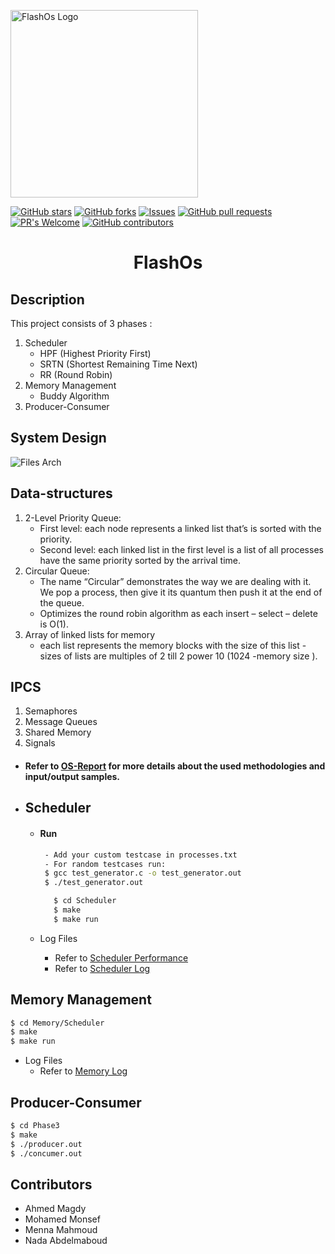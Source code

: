 

<p >
<a><img  src="https://i.ibb.co/zGfHG79/kisspng-flash-wally-west-logo-the-cw-television-network-su-5b39a5e2d06500-8939138315305046748536.png" align="center" alt="FlashOs Logo" Width="300px" height="300px"/></a>

[![GitHub stars](https://img.shields.io/github/stars/badges/shields.svg?style=social&label=Stars&style=plastic)](https://github.com/MohmedMonsef/FlashOS/stargazers) [![GitHub forks](https://img.shields.io/github/forks/badges/shields.svg?style=social&label=Fork&style=plastic)](https://github.com/MohmedMonsef/FlashOS/network) [![Issues](https://img.shields.io/github/issues-raw/tterb/PlayMusic.svg?maxAge=25000)](https://github.com/MohmedMonsef/FlashOS/issues) [![GitHub pull requests](https://img.shields.io/github/issues-pr/cdnjs/cdnjs.svg?style=flat)](https://github.com/MohmedMonsef/FlashOS/pulls) [![PR's Welcome](https://img.shields.io/badge/PRs-welcome-brightgreen.svg?style=flat)](http://makeapullrequest.com) [![GitHub contributors](https://img.shields.io/github/contributors/cdnjs/cdnjs.svg?style=flat)](https://github.com/MohmedMonsef/FlashOS/graphs/contributors)
<h1 align="center">FlashOs</h1>
</p>

## Description
This project consists of 3 phases : 
1. Scheduler
	*	HPF (Highest Priority First)
	*	SRTN (Shortest Remaining Time Next)
	*	RR (Round Robin)
2. Memory Management
	*	Buddy Algorithm
4. Producer-Consumer 

## System Design
![Files Arch](https://i.ibb.co/HH13hrJ/Screenshot-from-2021-01-22-05-36-10.png)

## Data-structures
1. 2-Level Priority Queue:
	- First level: each node represents a linked list that’s is sorted with the priority.
	- Second level: each linked list in the first level is a list of all processes have the same priority sorted by the arrival time.
2. Circular Queue:
	*	The name “Circular” demonstrates the way we are dealing with it. We pop a process, then give it its quantum then push it at the end of the queue.
	* Optimizes the round robin algorithm as each insert – select – delete is O(1).
3. Array of linked lists for memory 
	*	each list represents the memory blocks with the size of this list - sizes of lists are multiples of 2 till 2 power 10 (1024 -memory size ).

## IPCS
1. Semaphores
2. Message Queues
3. Shared Memory
4. Signals

* #### Refer to [OS-Report](OS-Report.pdf) for more details about the used methodologies and input/output samples.
- ## Scheduler

     * ####  Run
     
	      ```bash
	       - Add your custom testcase in processes.txt
	       - For random testcases run:
	       $ gcc test_generator.c -o test_generator.out
	       $ ./test_generator.out
      	```
      
     	```bash
		   $ cd Scheduler
      	   $ make
      	   $ make run
      	```
     *	Log Files
		 * Refer to [Scheduler Performance](Scheduler/performance.log)
		 *  Refer to [Scheduler Log](Scheduler/scheduler.log)




		
  

## Memory Management
   ```bash
  $ cd Memory/Scheduler
  $ make
   $ make run
   ```
    
  * Log Files
	* Refer to [Memory Log](Memory/Scheduler/memory.log)
		
## Producer-Consumer
   ```bash
  $ cd Phase3
  $ make
  $ ./producer.out
  $ ./concumer.out
   ```

## Contributors
* Ahmed Magdy
* Mohamed Monsef
* Menna Mahmoud
* Nada Abdelmaboud


